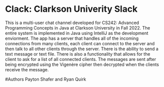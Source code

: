 # Clack: Clarkson Univerity Slack
This is a multi-user chat channel developed for CS242: Advanced Programming Concepts in Java at Clarkson University in Fall 2022. The entire system 
is implemented in Java using IntelliJ as the development enviorment. The app has a server that handles all of the incoming connections from many clients, 
each client can connect to the server and then talk to all other clients through the server. There is the ability to send a text message or text file.
There is also a functionality that allows for the client to ask for a list of all connected clients. The messages are sent after being encrypted using the 
Vigenère cipher then decrypted when the clients receive the message.

#Authors
Payton Shafer and Ryan Quirk
